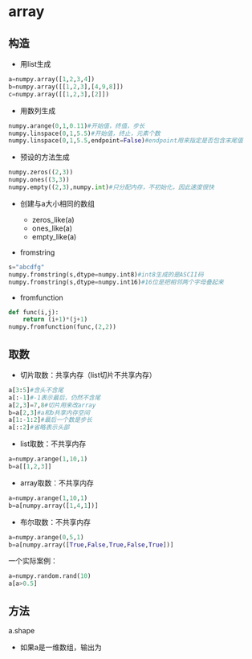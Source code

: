 # array
## 构造
- 用list生成
```python
a=numpy.array([1,2,3,4])
b=numpy.array([[1,2,3],[4,9,8]])
c=numpy.array([[1,2,3],[2]])
```
- 用数列生成
```python
numpy.arange(0,1,0.11)#开始值，终值，步长
numpy.linspace(0,1,5.5)#开始值，终止，元素个数
numpy.linspace(0,1,5.5,endpoint=False)#endpoint用来指定是否包含末尾值
```

- 预设的方法生成
```python
numpy.zeros((2,3))
numpy.ones((3,3))
numpy.empty((2,3),numpy.int)#只分配内存，不初始化，因此速度很快
```

- 创建与a大小相同的数组
    - zeros_like(a)
    - ones_like(a)
    - empty_like(a)

- fromstring
```python
s="abcdfg"
numpy.fromstring(s,dtype=numpy.int8)#int8生成的是ASCII码
numpy.fromstring(s,dtype=numpy.int16)#16位是把相邻两个字母叠起来
```

- fromfunction
```python
def func(i,j):
    return (i+1)*(j+1)
numpy.fromfunction(func,(2,2))
```

## 取数
- 切片取数：共享内存（list切片不共享内存）
```python
a[3:5]#含头不含尾
a[:-1]#-1表示最后，仍然不含尾
a[2,3]=7,8#切片用来改array
b=a[2,3]#a和b共享内存空间
a[1:-1:2]#最后一个数是步长
a[::2]#省略表示头部
```

- list取数：不共享内存

```python
a=numpy.arange(1,10,1)
b=a[[1,2,3]]
```
- array取数：不共享内存
```python
a=numpy.arange(1,10,1)
b=a[numpy.array([1,4,1])]
```
- 布尔取数：不共享内存
```python
a=numpy.arange(0,5,1)
b=a[numpy.array([True,False,True,False,True])]
```

一个实际案例：
```python
a=numpy.random.rand(10)
a[a>0.5]
```

## 方法
a.shape

- 如果a是一维数组，输出为
